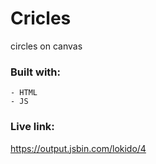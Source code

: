 # Cricles

circles on canvas

### Built with:

	- HTML
	- JS

### Live link: 
https://output.jsbin.com/lokido/4